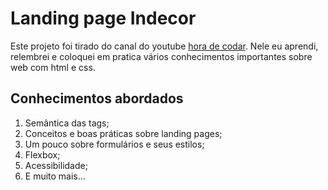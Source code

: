 # Landing page Indecor
Este projeto foi tirado do canal do youtube [hora de codar](https://youtu.be/6wd7PK3G7Zo).
Nele eu aprendi, relembrei e coloquei em pratica vários conhecimentos importantes sobre web com html e css.
## Conhecimentos abordados
1. Semântica das tags;
2. Conceitos e boas práticas sobre landing pages;
3. Um pouco sobre formulários e seus estilos;
4. Flexbox;
5. Acessibilidade;
6. E muito mais...